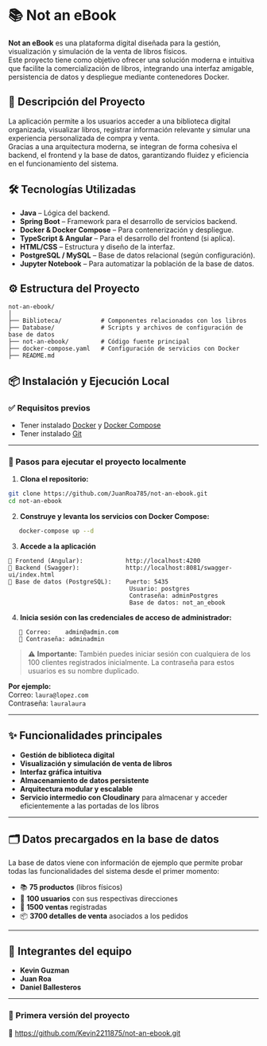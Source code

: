 
# 📚 Not an eBook

**Not an eBook** es una plataforma digital diseñada para la gestión, visualización y simulación de la venta de libros físicos.  
Este proyecto tiene como objetivo ofrecer una solución moderna e intuitiva que facilite la comercialización de libros, integrando una interfaz amigable, persistencia de datos y despliegue mediante contenedores Docker.


## 🚀 Descripción del Proyecto

La aplicación permite a los usuarios acceder a una biblioteca digital organizada, visualizar libros, registrar información relevante y simular una experiencia personalizada de compra y venta.  
Gracias a una arquitectura moderna, se integran de forma cohesiva el backend, el frontend y la base de datos, garantizando fluidez y eficiencia en el funcionamiento del sistema.


## 🛠️ Tecnologías Utilizadas

- **Java** – Lógica del backend.
- **Spring Boot** – Framework para el desarrollo de servicios backend.
- **Docker & Docker Compose** – Para contenerización y despliegue.
- **TypeScript & Angular** – Para el desarrollo del frontend (si aplica).
- **HTML/CSS** – Estructura y diseño de la interfaz.
- **PostgreSQL / MySQL** – Base de datos relacional (según configuración).
- **Jupyter Notebook** – Para automatizar la población de la base de datos.

## ⚙️ Estructura del Proyecto

```plaintext
not-an-ebook/
│
├── Biblioteca/           # Componentes relacionados con los libros
├── Database/             # Scripts y archivos de configuración de base de datos
├── not-an-ebook/         # Código fuente principal
├── docker-compose.yaml   # Configuración de servicios con Docker
├── README.md
```

## 📦 Instalación y Ejecución Local

### ✅ Requisitos previos

- Tener instalado [Docker](https://www.docker.com/) y [Docker Compose](https://docs.docker.com/compose/)
- Tener instalado [Git](https://git-scm.com/)

---

### 🚀 Pasos para ejecutar el proyecto localmente

1. **Clona el repositorio:**

```bash
git clone https://github.com/JuanRoa785/not-an-ebook.git
cd not-an-ebook
```

2. **Construye y levanta los servicios con Docker Compose:**
```bash
   docker-compose up --d
```

3. **Accede a la aplicación**
```plaintext
🔹 Frontend (Angular):            http://localhost:4200
🔹 Backend (Swagger):             http://localhost:8081/swagger-ui/index.html
🔹 Base de datos (PostgreSQL):    Puerto: 5435
                                  Usuario: postgres
                                  Contraseña: adminPostgres
                                  Base de datos: not_an_ebook
```

4. **Inicia sesión con las credenciales de acceso de administrador:**
```plaintext
   📧 Correo:    admin@admin.com
   🔐 Contraseña: adminadmin
```
> ⚠ **Importante:** También puedes iniciar sesión con cualquiera de los 100 clientes registrados inicialmente. La contraseña para estos usuarios es su nombre duplicado.  
>
 **Por ejemplo:**  
 Correo: `laura@lopez.com`  
 Contraseña: `lauralaura`

---

## ✨ Funcionalidades principales

- **Gestión de biblioteca digital**
- **Visualización y simulación de venta de libros**
- **Interfaz gráfica intuitiva**
- **Almacenamiento de datos persistente**
- **Arquitectura modular y escalable**
- **Servicio intermedio con Cloudinary** para almacenar y acceder eficientemente a las portadas de los libros

---

## 🗂️ Datos precargados en la base de datos

La base de datos viene con información de ejemplo que permite probar todas las funcionalidades del sistema desde el primer momento:

- 📚 **75 productos** (libros físicos)
- 👥 **100 usuarios** con sus respectivas direcciones
- 🧾 **1500 ventas** registradas
- 📦 **3700 detalles de venta** asociados a los pedidos

---

## 👥 Integrantes del equipo
   - **Kevin Guzman**
   - **Juan Roa**
   - **Daniel Ballesteros**

---

### 📌 Primera versión del proyecto
🔗 https://github.com/Kevin2211875/not-an-ebook.git



